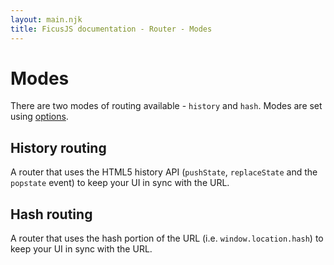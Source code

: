 ```yaml
---
layout: main.njk
title: FicusJS documentation - Router - Modes
---
```

# Modes

There are two modes of routing available - `history` and `hash`. Modes are set using [options](/features/options).

## History routing

A router that uses the HTML5 history API (`pushState`, `replaceState` and the `popstate` event) to keep your UI in sync with the URL.

## Hash routing

A router that uses the hash portion of the URL (i.e. `window.location.hash`) to keep your UI in sync with the URL.
